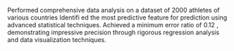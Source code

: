 Performed comprehensive data analysis on a dataset of 2000 athletes of various countries Identifi ed the most predictive feature for prediction using advanced statistical techniques. 
Achieved a minimum error ratio of 0.12 , demonstrating impressive precision through rigorous regression analysis and data visualization techniques.
